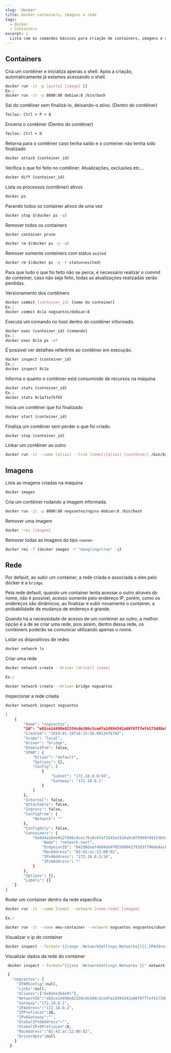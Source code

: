 ```yaml
---
slug: 'docker'
title: Docker containers, imagens e rede
tags:
  - Docker
  - Containers
excerpt: |
  Lista com os comandos básicos para criação de containers, imagens e rede
---
```


## Containers

Cria um contêiner e inicializa apenas o shell. Após a criação, automaticamente já estamos acessando o shell.

```bash
docker run -it -p [porta] [image] []
Ex.:
docker run -it -p 8080:80 debian:8 /bin/bash
```

Sai do contêiner sem finalizá-lo, deixando-o ativo. (Dentro do contêiner)

```bash
Teclas: Ctrl + P + Q
```

Encerra o contêiner (Dentro do contêiner)

```bash
Teclas: Ctrl + D
```

Retorna para o contêiner caso tenha saído e o conteiner não tenha sido finalizado

```bash
docker attach (conteiner_id)
```

Verifica o que foi feito no contêiner. Atualizações, exclusões etc...

```bash
docker diff (conteiner_id)
```

Lista os processos (contêiner) ativos

```bash
docker ps
```

Parando todos os container ativos de uma vez

```bash
docker stop $(docker ps -q)
```

Remover todos os containers

```bash
docker container prune
```

```bash
docker rm $(docker ps -a -q)
```

Remover somente conteiners com status `exited`

```bash
docker rm $(docker ps -q -f status=exited)
```

Para que tudo o que foi feito não se perca, é necessário realizar o commit do conteiner, caso não seja feito, todas as atualizações realizadas serão perdidas.

Versionamento dos contêiners

```bash
docker commit [conteiner_id] [nome do conteiner]
Ex.:
docker commit 8c1a nogsantos/debian:8
```

Executa um comando no host dentro do contêiner informado.

```bash
docker exec (conteiner_id) (comando)
Ex.:
docker exec 8c1a ps -ef
```

É possível ver detalhes referênte ao contêiner em execução.

```bash
docker inspect (conteiner_id)
Ex.:
docker inspect 8c1a
```

Informa o quanto o contêiner está consumindo de recursos na máquina

```bash
docker stats (conteiner_id)
Ex.:
docker stats 8c1a71e75f65
```

Inicia um contêiner que foi finalizado

```bash
docker start (conteiner_id)
```

Finaliza um contêiner sem perder o que foi criado.

```bash
docker stop (conteiner_id)
```

Linkar um contêiner ao outro

```bash
docker run -it --name [alias] --link [nome]:[alias] [contêiner] /bin/bash
```

## Imagens

Lista as imagens criadas na máquina

```bash
docker images
```

Cria um contêiner rodando a imagem informada.

```bash
docker run -it -p 8080:80 nogsantos/nginx-debian:8 /bin/bash
```

Remover uma imagem

```bash
docker -rmi [imagem]
```

Remover todas as imagens do tipo `<none>`

```bash
docker rmi -f (docker images -f "dangling=true" -q)
```

## Rede

Por default, ao subir um container, a rede criada e associada a eles pelo docker é a `bridge`.

Pela rede default, quando um container tenta acessar o outro através do nome, não é possível, acesso somente pelo endereço IP, porém, como os endereços são dinâmicos, ao finalizar e subir novamente o container, a probabilidade de mudança de endereço é grande.

Quando há a necessidade de acesso de um conteiner ao outro, a melhor opção é a de se criar uma rede, pois assim, dentro dessa rede, os conteiners poderão se comunicar utilizando apenas o nome.

Listar os dispositivos de redes

```bash
docker network ls
```

Criar uma rede

```bash
docker network create --driver [driver] [nome]

Ex.:

docker network create --driver bridge nogsantos
```

Inspecionar a rede criada

```bash
docker network inspect nogsantos

[
    {
        "Name": "nogsantos",
        "Id": "e82ce14498e82334cde106c3cedfa2d994342a60f87f7ef4173d88e9c2c18158",
        "Created": "2019-01-19T16:23:56.881347678Z",
        "Scope": "local",
        "Driver": "bridge",
        "EnableIPv6": false,
        "IPAM": {
            "Driver": "default",
            "Options": {},
            "Config": [
                {
                    "Subnet": "172.18.0.0/16",
                    "Gateway": "172.18.0.1"
                }
            ]
        },
        "Internal": false,
        "Attachable": false,
        "Ingress": false,
        "ConfigFrom": {
            "Network": ""
        },
        "ConfigOnly": false,
        "Containers": {
            "6e8d4a1b4e912f508c8cec76c0c4fa73545e2420a9c075999fd9153b5cc2b001": {
                "Name": "network-test",
                "EndpointID": "042d8daaf4604de9705580042793d3f796de8acb569b79946f1e159a12f46c49",
                "MacAddress": "02:42:ac:12:00:02",
                "IPv4Address": "172.18.0.2/16",
                "IPv6Address": ""
            }
        },
        "Options": {},
        "Labels": {}
    }
]
```

Rodar um container dentro da rede específica

```bash
docker run -it --name [nome] --network [nome-rede] [imagem]

Ex.:

docker run -it --name meu-container --network nogsantos nogsantos/ubuntu
```

Visualizar o ip do container

```bash
docker inspect --format='{{range .NetworkSettings.Networks}}{{.IPAddress}}{{end}}' meu-container
```

Visualizar dados da rede do container

```bash
 docker inspect --format="{{json .NetworkSettings.Networks }}" network-test

 {
   "nogsantos": {
     "IPAMConfig":null,
     "Links":null,
     "Aliases":["6e8d4a1b4e91"],
     "NetworkID":"e82ce14498e82334cde106c3cedfa2d994342a60f87f7ef4173d88e9c2c18158","EndpointID":"042d8daaf4604de9705580042793d3f796de8acb569b79946f1e159a12f46c49",
     "Gateway":"172.18.0.1",
     "IPAddress":"172.18.0.2",
     "IPPrefixLen":16,
     "IPv6Gateway":"",
     "GlobalIPv6Address":"",
     "GlobalIPv6PrefixLen":0,
     "MacAddress":"02:42:ac:12:00:02",
     "DriverOpts":null
    }
  }
```
